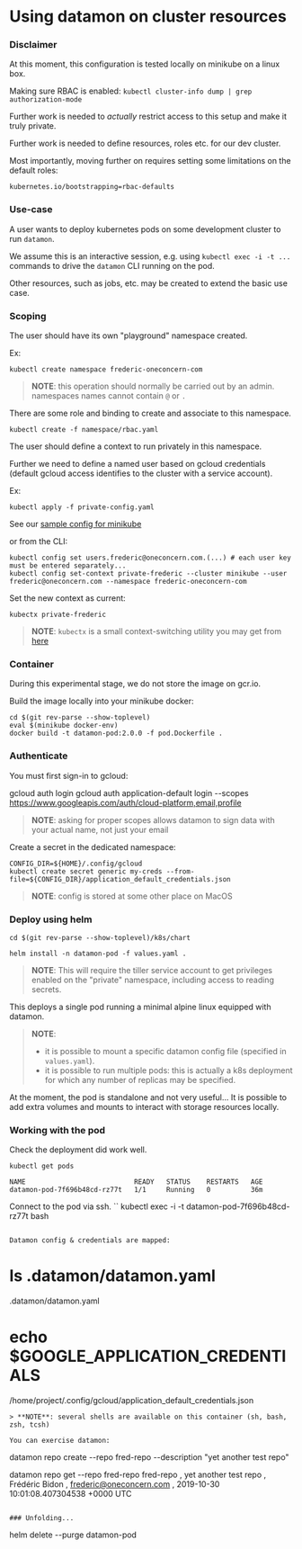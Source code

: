 # Using datamon on cluster resources

### Disclaimer
At this moment, this configuration is tested locally on minikube on a linux box.

Making sure RBAC is enabled: `kubectl cluster-info dump | grep authorization-mode`

Further work is needed to _actually_ restrict access to this setup and make it truly private.

Further work is needed to define resources, roles etc. for our dev cluster.

Most importantly, moving further on requires setting some limitations on the default roles:

`kubernetes.io/bootstrapping=rbac-defaults`

### Use-case
A user wants to deploy kubernetes pods on some development
cluster to run `datamon`.

We assume this is an interactive session, e.g. using `kubectl exec -i -t ...` commands
to drive the `datamon` CLI running on the pod.

Other resources, such as jobs, etc. may be created to extend the basic use case.

### Scoping

The user should have its own "playground" namespace created.

Ex:
```
kubectl create namespace frederic-oneconcern-com
```

> **NOTE**:  this operation should normally be carried out by an admin.
> namespaces names cannot contain `@` or `.`

There are some role and binding to create and associate to this namespace.
```
kubectl create -f namespace/rbac.yaml
```
The user should define a context to run privately in this namespace.

Further we need to define a named user based on gcloud credentials (default gcloud access identifies to the cluster with a service account).

Ex: 
```
kubectl apply -f private-config.yaml
```
See our [sample config for minikube](./chart/namespace/private-config.yaml)

or from the CLI:
```
kubectl config set users.frederic@oneconcern.com.(...) # each user key must be entered separately...
kubectl config set-context private-frederic --cluster minikube --user frederic@oneconcern.com --namespace frederic-oneconcern-com
```

Set the new context as current:
```
kubectx private-frederic
```

> **NOTE**: `kubectx` is a small context-switching utility you may get from [here](https://github.com/ahmetb/kubectx)

### Container

During this experimental stage, we do not store the image on gcr.io.

Build the image locally into your minikube docker:
```
cd $(git rev-parse --show-toplevel)
eval $(minikube docker-env)
docker build -t datamon-pod:2.0.0 -f pod.Dockerfile .
```

### Authenticate

You must first sign-in to gcloud:

gcloud auth login
gcloud auth application-default login --scopes https://www.googleapis.com/auth/cloud-platform,email,profile

> **NOTE**: asking for proper scopes allows datamon to sign data with your actual name, not just your email

Create a secret in the dedicated namespace:

```
CONFIG_DIR=${HOME}/.config/gcloud
kubectl create secret generic my-creds --from-file=${CONFIG_DIR}/application_default_credentials.json
```

> **NOTE**: config is stored at some other place on MacOS

### Deploy using helm

```
cd $(git rev-parse --show-toplevel)/k8s/chart

helm install -n datamon-pod -f values.yaml .
```

> **NOTE**:
> This will require the tiller service account to get privileges enabled on the "private" namespace,
> including access to reading secrets.

This deploys a single pod running a minimal alpine linux equipped with datamon.

> **NOTE**:
> * it is possible to mount a specific datamon config file (specified in `values.yaml`).
> * it is possible to run multiple pods: this is actually a k8s deployment for which any number
>   of replicas may be specified.

At the moment, the pod is standalone and not very useful... It is possible to add extra volumes and mounts
to interact with storage resources locally.

### Working with the pod

Check the deployment did work well.
```
kubectl get pods

NAME                           READY   STATUS    RESTARTS   AGE
datamon-pod-7f696b48cd-rz77t   1/1     Running   0          36m
```

Connect to the pod via ssh.
``
kubectl exec -i -t datamon-pod-7f696b48cd-rz77t bash
```

Datamon config & credentials are mapped:
```
# ls .datamon/datamon.yaml
.datamon/datamon.yaml

# echo $GOOGLE_APPLICATION_CREDENTIALS
/home/project/.config/gcloud/application_default_credentials.json
```
> **NOTE**: several shells are available on this container (sh, bash, zsh, tcsh)

You can exercise datamon:
```
datamon repo create --repo fred-repo --description "yet another test repo"

datamon repo get --repo fred-repo
fred-repo , yet another test repo , Frédéric Bidon , frederic@oneconcern.com , 2019-10-30 10:01:08.407304538 +0000 UTC
```

### Unfolding...
```
helm delete --purge datamon-pod
```
